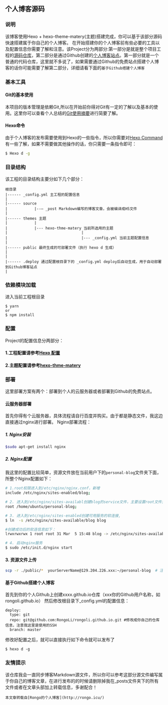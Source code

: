 ## 个人博客源码
### 说明
该博客使用Hexo + hexo-theme-matery(主题)搭建完成，你可以基于该部分源码快速搭建属于你自己的个人博客。
在开始搭建你的个人博客前有些必要的工具以及配置信息你需要了解和注意。该Project分为两部分:第一部分是就是整个项目工程的[源码仓库](https://github.com/RongoLi/personal-blog)，第二部分是通过Github创建的[个人博客站点](https://github.com/RongoLi/rongoli.github.io)。第一部分就是一个普通的代码仓库，这里就不多说了，如果需要通过Github的免费站点搭建个人博客的话你可能需要了解第二部分，详细请看下面的`基于Github搭建个人博客`

### 基本工具
#### Git的基本使用
本项目的版本管理是依赖Git,所以在开始前你得对Git有一定的了解以及基本的使用。这里你可以查看个人总结的[Git使用摘要](http://rongo.icu/2019/07/09/git-shi-yong-zhai-yao/)进行简要了解。

#### Hexo命令
由于个人博客的发布需要使用到Hexo的一些指令，所以你需要对[Hexo Command](https://hexo.io/zh-cn/docs/commands)有一些了解，如果不需要做其他操作的话，你只需要一条指令即可：
```sh
$ Hexo d -g
```

### 目录结构
该工程的目录结构主要分如下几个部分：
```
根目录
|------ _config.yml 主工程的配置信息
|
|------ source 
|            |--— _post Markdown编写的博客文章，会被编译成H5文件    
|
|------ themes 主题
|            |
|            |--- hexo-thme-matery 当前所选用的主题
|                                 |
|                                 |--- _config.yml 当前主题配置信息
| 
|------ public 最终生成的可部署文件（执行 hexo d 生成）                               
|
|
|------ .deploy 通过配置根目录下的 _config.yml deploy后自动生成，用于自动部署到Github博客站点
|
```
### 依赖模块加载
进入当前工程根目录
```
$ yarn
or 
$ npm install
```

### 配置
Project的配置信息分两部分：
#### 1.工程配置请参考[Hexo 配置](https://hexo.io/zh-cn/docs/configuration.html)
#### 2.主题配置请参考[hexo-thme-matery](https://github.com/blinkfox/hexo-theme-matery)

### 部署
这里部署方案有两个：部署到个人的云服务器或者部署到Github的免费站点。

#### 云服务器部署
首先你得有个云服务器，具体流程请自行百度并购买。由于都是静态文件，我这边直接通过nginx进行部署。
Nginx部署流程：
##### 1. Nginx安装
```sh
$sudo apt-get install nginx
```
##### 2. Nginx配置
我这里的配置比较简单，资源文件放在当前用户下的`personal-blog`文件夹下面，所整个Nginx配置如下：
```sh
# 1.root权限进入到/etc/nginx/nginx.conf，新增
include /etc/nginx/sites-enabled/blog;

# 2. 进入到/etc/nginx/sites-availabl创建blog的service文件，主要设置root文件夹映射
root /home/ubuntu/personal-blog;

# 3. 进入到/etc/nginx/sites-enabled创建可用服务的软连接,
$ ln  -s /etc/nginx/sites-available/blog blog

#创建成功后的软连信息如下：
lrwxrwxrwx 1 root root 31 Mar  5 15:48 blog -> /etc/nginx/sites-available/blog

# 4. 启动nginx服务
$ sudo /etc/init.d/nginx start
```
#### 3. 资源文件上传
```sh 
scp -r ./public/*  yourServerName@129.204.226.xxx:~/personal-blog  # 注意personal-blog是否已经创建
```
#### 基于Github搭建个人博客
首先到你的个人Github上创建xxxx.github.io仓库（xxx你的Github用户名称，如 rongoli.github.io）
然后修改根目录下_config.yml的配置信息：
```
deploy:
  type: git
  repo: git@github.com:RongoLi/rongoli.github.io.git #修改成你自己的仓库信息，注意我这里是使用的SSH
  branch: master
```
修改好配置之后，就可以直接执行如下命令就可以发布了
```
$ hexo d -g
```

### 友情提示
该仓库我会一直同步博客Markdown源文件，所以你可以参考这部分源文件编写属于你自己的博客文章，在进行发布的的时候请删除掉我在_posts文件夹下的所有文件或者在文章头部加上转载信息，多谢配合！
```
本文章转载自[Rongo的个人博客](http://rongo.icu/)
```